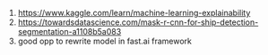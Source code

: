 1. https://www.kaggle.com/learn/machine-learning-explainability
1. https://towardsdatascience.com/mask-r-cnn-for-ship-detection-segmentation-a1108b5a083
  1. good opp to rewrite model in fast.ai framework
